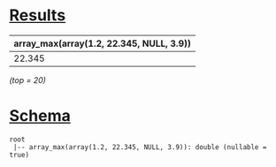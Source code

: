 # [Results](#tab/results)

|array_max(array(1.2, 22.345, NULL, 3.9))|
|----------------------------------------|
|22.345                                  |

_(top = 20)_

# [Schema](#tab/schema)

```shell
root
 |-- array_max(array(1.2, 22.345, NULL, 3.9)): double (nullable = true)

```
